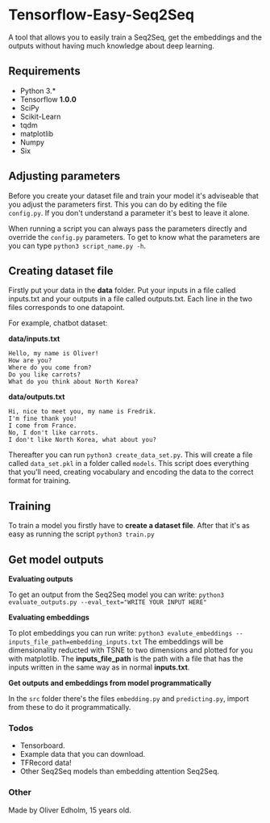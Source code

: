 # Tensorflow-Easy-Seq2Seq
A tool that allows you to easily train a Seq2Seq, get the embeddings and the outputs without having much knowledge about deep learning.


## Requirements
* Python 3.*
* Tensorflow **1.0.0**
* SciPy
* Scikit-Learn
* tqdm
* matplotlib
* Numpy
* Six


## Adjusting parameters
Before you create your dataset file and train your model it's adviseable that you adjust the parameters first. This you can do by editing the file ```config.py```. If you don't understand a parameter it's best to leave it alone.

When running a script you can always pass the parameters directly and override the ```config.py``` parameters. To get to know what the parameters are you can type ```python3 script_name.py -h```.


## Creating dataset file
Firstly put your data in the **data** folder. Put your inputs in a file called inputs.txt and your outputs in a file called outputs.txt. Each line in the two files corresponds to one datapoint.

For example, chatbot dataset:

**data/inputs.txt**
```
Hello, my name is Oliver!
How are you?
Where do you come from?
Do you like carrots?
What do you think about North Korea?
```
 
**data/outputs.txt**
```
Hi, nice to meet you, my name is Fredrik.
I'm fine thank you!
I come from France.
No, I don't like carrots.
I don't like North Korea, what about you?
```

Thereafter you can run ```python3 create_data_set.py```. This will create a file called ```data_set.pkl``` in a folder called ```models```. This script does everything that you'll need, creating vocabulary and encoding the data to the correct format for training.


## Training
To train a model you firstly have to **create a dataset file**. After that it's as easy as running the script ```python3 train.py```


## Get model outputs
**Evaluating outputs**

To get an output from the Seq2Seq model you can write:
```python3 evaluate_outputs.py --eval_text="WRITE YOUR INPUT HERE"```

**Evaluating embeddings**

To plot embeddings you can run write:
```python3 evalute_embeddings --inputs_file_path=embedding_inputs.txt```
The embeddings will be dimensionality reducted with TSNE to two dimensions and plotted for you with matplotlib. The **inputs_file_path** is the path with a file that has the inputs written in the same way as in normal **inputs.txt**.

**Get outputs and embeddings from model programmatically**

In the ```src``` folder there's the files ```embedding.py``` and ```predicting.py```, import from these to do it programmatically.


### Todos
* Tensorboard.
* Example data that you can download.
* TFRecord data!
* Other Seq2Seq models than embedding attention Seq2Seq.


### Other
Made by Oliver Edholm, 15 years old.
